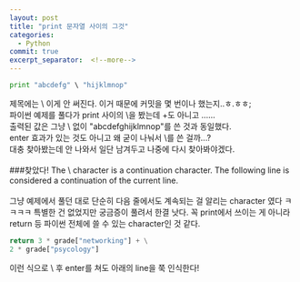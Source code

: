 ```yaml
---
layout: post
title: "print 문자열 사이의 그것"
categories:
  - Python
commit: true
excerpt_separator:  <!--more-->
---
```


```python
print "abcdefg" \ "hijklmnop"
```

제목에는 \ 이게 안 써진다. 이거 때문에 커밋을 몇 번이나 했는지..ㅎ.ㅎㅎ;<br>
파이썬 예제를 풀다가 print 사이의 \을 봤는데 +도 아니고 \......<br>
출력된 값은 그냥 \ 없이 "abcdefghijklmnop"를 쓴 것과 동일했다.<br>
enter 효과가 있는 것도 아니고 왜 굳이 나눠서 \를 쓴 걸까...?<br>
대충 찾아봤는데 안 나와서 일단 남겨두고 나중에 다시 찾아봐야겠다.<br>
<br>
###찾았다!
The \ character is a continuation character. The following line is considered a continuation of the current line. <br>
<br>
그냥 예제에서 풀던 대로 단순히 다음 줄에서도 계속되는 걸 알리는 character 였다 ㅋㅋㅋㅋ 특별한 건 없었지만 궁금증이 풀려서 한결 낫다. 꼭 print에서 쓰이는 게 아니라 return 등 파이썬 전체에 쓸 수 있는 character인 것 같다.

```python
return 3 * grade["networking"] + \
2 * grade["psycology"]
```

이런 식으로 \ 후 enter를 쳐도 아래의 line을 쭉 인식한다!